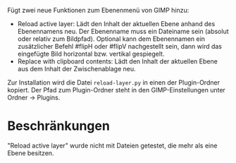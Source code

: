 Fügt zwei neue Funktionen zum Ebenenmenü von GIMP hinzu:
* Reload active layer: Lädt den Inhalt der aktuellen Ebene anhand des Ebenennamens neu. Der Ebenenname muss ein Dateiname sein (absolut oder relativ zum Bildpfad). Optional kann dem Ebenennamen ein zusätzlicher Befehl #flipH oder #flipV nachgestellt sein, dann wird das eingefügte Bild horizontal bzw. vertikal gespiegelt.
* Replace with clipboard contents: Lädt den Inhalt der aktuellen Ebene aus dem Inhalt der Zwischenablage neu.

Zur Installation wird die Datei `reload-layer.py` in einen der Plugin-Ordner kopiert. Der Pfad zum Plugin-Ordner steht in den GIMP-Einstellungen unter Ordner → Plugins.

Beschränkungen
======

"Reload active layer" wurde nicht mit Dateien getestet, die mehr als eine Ebene besitzen.